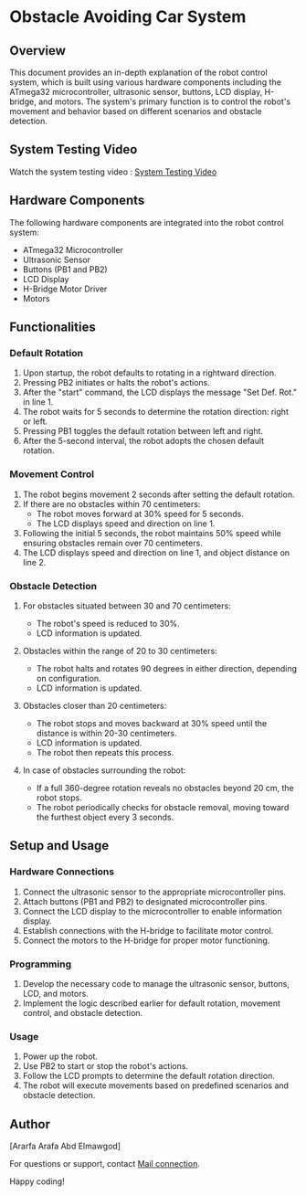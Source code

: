 
# Obstacle Avoiding Car System 

## Overview

This document provides an in-depth explanation of the robot control system, which is built using various hardware components including the ATmega32 microcontroller, ultrasonic sensor, buttons, LCD display, H-bridge, and motors. The system's primary function is to control the robot's movement and behavior based on different scenarios and obstacle detection.

## System Testing Video
Watch the system testing video : [System Testing Video](https://drive.google.com/file/d/1bo7xG_WeI8JDQTjQS5LrowVHpT8kMMwb/view?usp=sharing)

## Hardware Components

The following hardware components are integrated into the robot control system:

- ATmega32 Microcontroller
- Ultrasonic Sensor
- Buttons (PB1 and PB2)
- LCD Display
- H-Bridge Motor Driver
- Motors

## Functionalities

### Default Rotation

1. Upon startup, the robot defaults to rotating in a rightward direction.
2. Pressing PB2 initiates or halts the robot's actions.
3. After the "start" command, the LCD displays the message "Set Def. Rot." in line 1.
4. The robot waits for 5 seconds to determine the rotation direction: right or left.
5. Pressing PB1 toggles the default rotation between left and right.
6. After the 5-second interval, the robot adopts the chosen default rotation.

### Movement Control

1. The robot begins movement 2 seconds after setting the default rotation.
2. If there are no obstacles within 70 centimeters:
   - The robot moves forward at 30% speed for 5 seconds.
   - The LCD displays speed and direction on line 1.
3. Following the initial 5 seconds, the robot maintains 50% speed while ensuring obstacles remain over 70 centimeters.
4. The LCD displays speed and direction on line 1, and object distance on line 2.

### Obstacle Detection

1. For obstacles situated between 30 and 70 centimeters:
   - The robot's speed is reduced to 30%.
   - LCD information is updated.

2. Obstacles within the range of 20 to 30 centimeters:
   - The robot halts and rotates 90 degrees in either direction, depending on configuration.
   - LCD information is updated.

3. Obstacles closer than 20 centimeters:
   - The robot stops and moves backward at 30% speed until the distance is within 20-30 centimeters.
   - LCD information is updated.
   - The robot then repeats this process.

4. In case of obstacles surrounding the robot:
   - If a full 360-degree rotation reveals no obstacles beyond 20 cm, the robot stops.
   - The robot periodically checks for obstacle removal, moving toward the furthest object every 3 seconds.

## Setup and Usage

### Hardware Connections

1. Connect the ultrasonic sensor to the appropriate microcontroller pins.
2. Attach buttons (PB1 and PB2) to designated microcontroller pins.
3. Connect the LCD display to the microcontroller to enable information display.
4. Establish connections with the H-bridge to facilitate motor control.
5. Connect the motors to the H-bridge for proper motor functioning.

### Programming

1. Develop the necessary code to manage the ultrasonic sensor, buttons, LCD, and motors.
2. Implement the logic described earlier for default rotation, movement control, and obstacle detection.

### Usage

1. Power up the robot.
2. Use PB2 to start or stop the robot's actions.
3. Follow the LCD prompts to determine the default rotation direction.
4. The robot will execute movements based on predefined scenarios and obstacle detection.

## Author

[Ararfa Arafa Abd Elmawgod]

For questions or support, contact [Mail connection](arafa.prog.98@gmail.com).


Happy coding!
